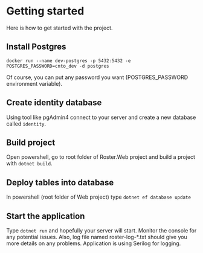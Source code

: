 # Getting started

Here is how to get started with the project.

## Install Postgres

`docker run --name dev-postgres -p 5432:5432 -e POSTGRES_PASSWORD=cnto_dev -d postgres`

Of course, you can put any password you want (POSTGRES_PASSWORD environment variable).

## Create identity database

Using tool like pgAdmin4 connect to your server and create a new database called `identity`.

## Build project

Open powershell, go to root folder of Roster.Web project and build a project with `dotnet build`.

## Deploy tables into database

In powershell (root folder of Web project) type `dotnet ef database update`

## Start the application

Type `dotnet run` and hopefully your server will start. Monitor the console for any potential issues. Also, log file named roster-log-*.txt should give you more details on any problems. Application is using Serilog for logging.